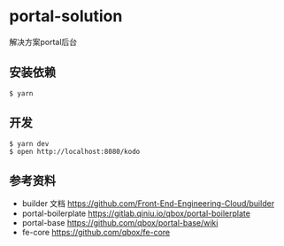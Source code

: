 # portal-solution

解决方案portal后台

## 安装依赖

```shell
$ yarn
```

## 开发

```shell
$ yarn dev
$ open http://localhost:8080/kodo
```

## 参考资料

- builder 文档 https://github.com/Front-End-Engineering-Cloud/builder
- portal-boilerplate https://gitlab.qiniu.io/qbox/portal-boilerplate
- portal-base https://github.com/qbox/portal-base/wiki
- fe-core https://github.com/qbox/fe-core
